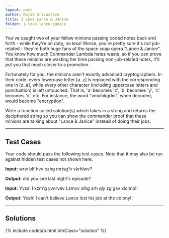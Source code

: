 ```yaml
---
layout: post
author: Rajat Srivastava
title: I Love Lance & Janice
folder: i-love-lance-janice
---
```


You've caught two of your fellow minions passing coded notes back and forth - while they're on duty, no less! Worse, you're pretty sure it's not job-related - they're both huge fans of the space soap opera "Lance & Janice". You know how much Commander Lambda hates waste, so if you can prove that these minions are wasting her time passing non-job-related notes, it'll put you that much closer to a promotion. 

Fortunately for you, the minions aren't exactly advanced cryptographers. In their code, every lowercase letter [a..z] is replaced with the corresponding one in [z..a], while every other character (including uppercase letters and punctuation) is left untouched.  That is, 'a' becomes 'z', 'b' becomes 'y', 'c' becomes 'x', etc.  For instance, the word "vmxibkgrlm", when decoded, would become "encryption".

Write a function called solution(s) which takes in a string and returns the deciphered string so you can show the commander proof that these minions are talking about "Lance & Janice" instead of doing their jobs.

---
## Test Cases
Your code should pass the following test cases.
Note that it may also be run against hidden test cases not shown here.

**Input:** wrw blf hvv ozhg mrtsg'h vkrhlwv?

**Output:** did you see last night's episode?

**Input:** Yvzs! I xzm'g yvorvev Lzmxv olhg srh qly zg gsv xlolmb!!

**Output:** Yeah! I can't believe Lance lost his job at the colony!!

---
## Solutions

{% include codetab.html btnClass="solution" %}